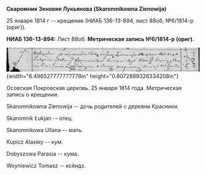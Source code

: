 **Скаромник Зеновия Лукьянова (Skaromnikowna Zienowija)**

25 января 1814 г -- крещение (НИАБ 136-13-894, лист 88об, №6/1814-р
(ориг)).

**НИАБ 136-13-894:** Лист 88об. **Метрическая запись №6/1814-р (ориг).**

![](./media/541b163868072bcaeca517b43bc6c58c89508917.png){width="6.496527777777778in"
height="0.8072889326334208in"}

Осовская Покровская церковь. 25 января 1814 года. Метрическая запись о
крещении.

Skaromnikowna Zienowija -- дочь родителей с деревни Красники.

Skaromnik Łukjan -- отец.

Skaromnikowa Ullana -- мать.

Kupicz Alaxiey -- кум.

Dobyszowa Parasia -- кума.

Woyniewicz Tomasz -- ксёндз.
